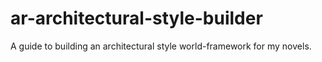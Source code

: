 # ar-architectural-style-builder
A guide to building an architectural style world-framework for my novels.
